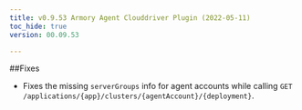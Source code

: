 ```yaml
---
title: v0.9.53 Armory Agent Clouddriver Plugin (2022-05-11)
toc_hide: true
version: 00.09.53

---
```


##Fixes

* Fixes the missing `serverGroups` info for agent accounts while calling `GET /applications/{app}/clusters/{agentAccount}/{deployment}`.
